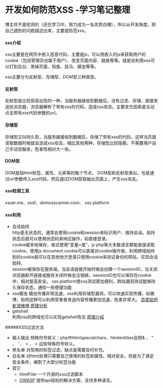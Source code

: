 # 开发如何防范XSS -学习笔记整理
博主并不是挖洞的（还在学习中，努力成为一名优质白帽），所以从开发角度，把自己遇到的问题描述出来，主要是防范xss。

#### xss介绍
xss主要是在网页中嵌入恶意代码，主要是js，可以用嵌入的js来获取用户的cookie（包括管理员也属于用户）、改变页面内容、链接等等。就是说利用xss可以打到后台、黑掉页面、钩鱼、挂马、蠕虫等等。

xss主要分为反射型、存储型、DOM型三种类型。

#### 反射型
反射型是比较容易出现的一种，当服务器接收到数据后，没有过滤、存储，直接发送给浏览器，浏览器解析了带有xss的代码，造成xss攻击。主要发生因素是主动点击带有xss代码参数的url。

#### 存储型
存储型又叫持久型，当服务器接收到数据后，存储了带有xss的代码，这样当页面读取数据时候就会造成xss攻击，相比其他两种，存储型比较隐蔽，不需要用户自己手动去触发，危害性相对大一些。

#### DOM型
DOM是指html标签、属性、元素等的每个节点。
DOM型和反射型类似，也是通过url参数传入xss代码，然后通过DOM获取输出页面上，产生xss攻击。

#### xss检测工具
xsser.me、xssf、domxsscanner.com、 xss platform

#### xss利用  
* 会话劫持  
	http是无状态的，通常会使用cookie和session来标识用户、维持会话。劫持状态后就可以使用状态码来响应操作，如直接登录。  
	cookie被本地保存，格式使用“变量=值”，js php等大多数语言都能直接读取cookie，使用js document.cookie可以直接对cookie操作值，利用跨域劫持到的cookie就可以在其他地方登录只使用cookie来验证身份的网站，实现会话劫持。  
	session被保存在服务端，当会话链接开始时候会创建一个sessionID，当关闭浏览器断开链接或服务关闭时候会注销掉。sessionID也可以保存在cookie中，相对提高安全。
	xss platform使xss测试更加便利，跨站漏洞测试能够持久保存状态，通知一些便捷功能
* xss蠕虫
	蠕虫传播非常迅速，xss利用存储型漏洞，可以快速实现传播，如微博，贴吧这种可以利用受害者发送内容传播更加迅速，危害非常大。
	[百度贴吧](http://www.guokr.com/question/464747/)
	[新浪微博](http://bbs.51cto.com/thread-1063524-1-1.html)
	[原理分析](http://www.freebuf.com/articles/web/19408.html)
* getshell  
	利用xss的跨域也可以实现getshell攻击
	[原理介绍](http://www.cnblogs.com/LittleHann/p/4237578.html)
	
#####XSS过滤方法
* 输入输出
	特殊符号转义：php中htmlspecialchars、htmlentities会把& 、 “ 、 ‘ 、 < 、 > 这些特殊符号转义。
* 黑名单
	对禁用的标签过滤，缺点是需要及时补充。
* 白名单
	对html处理只需要自己使用的标签和属性。相对安全，但是为了满足安全条件，阉割了大部分标签功能
* 其它
	* htmlFiler 一个开源的xss过滤脚本
	* [OWASP](https://www.owasp.org/index.php/Category:OWASP_Enterprise_Security_API) 提供api级别的解决方案，支持多种语言。
